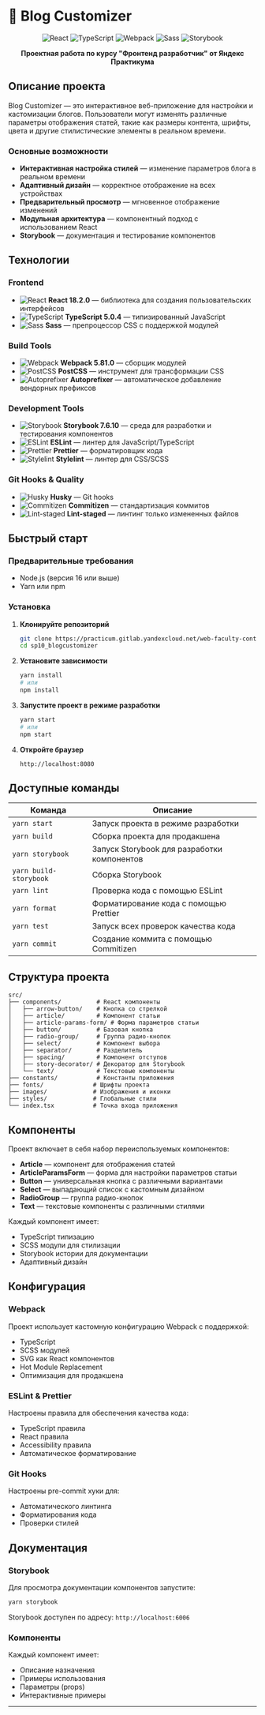 # 📝 Blog Customizer

<div align="center">

![React](https://img.shields.io/badge/React-18.2.0-61DAFB?style=for-the-badge&logo=react&logoColor=black)
![TypeScript](https://img.shields.io/badge/TypeScript-5.0.4-3178C6?style=for-the-badge&logo=typescript&logoColor=white)
![Webpack](https://img.shields.io/badge/Webpack-5.81.0-8DD6F9?style=for-the-badge&logo=webpack&logoColor=black)
![Sass](https://img.shields.io/badge/Sass-1.69.7-CC6699?style=for-the-badge&logo=sass&logoColor=white)
![Storybook](https://img.shields.io/badge/Storybook-7.6.10-FF4785?style=for-the-badge&logo=storybook&logoColor=white)

**Проектная работа по курсу "Фронтенд разработчик" от Яндекс Практикума**

</div>

## Описание проекта

Blog Customizer — это интерактивное веб-приложение для настройки и кастомизации блогов. Пользователи могут изменять различные параметры отображения статей, такие как размеры контента, шрифты, цвета и другие стилистические элементы в реальном времени.

### Основные возможности

- **Интерактивная настройка стилей** — изменение параметров блога в реальном времени
- **Адаптивный дизайн** — корректное отображение на всех устройствах
- **Предварительный просмотр** — мгновенное отображение изменений
- **Модульная архитектура** — компонентный подход с использованием React
- **Storybook** — документация и тестирование компонентов

## Технологии

### Frontend
- ![React](https://img.shields.io/badge/-React-61DAFB?logo=react&logoColor=black&style=flat) **React 18.2.0** — библиотека для создания пользовательских интерфейсов
- ![TypeScript](https://img.shields.io/badge/-TypeScript-3178C6?logo=typescript&logoColor=white&style=flat) **TypeScript 5.0.4** — типизированный JavaScript
- ![Sass](https://img.shields.io/badge/-Sass-CC6699?logo=sass&logoColor=white&style=flat) **Sass** — препроцессор CSS с поддержкой модулей

### Build Tools
- ![Webpack](https://img.shields.io/badge/-Webpack-8DD6F9?logo=webpack&logoColor=black&style=flat) **Webpack 5.81.0** — сборщик модулей
- ![PostCSS](https://img.shields.io/badge/-PostCSS-DD3A0A?logo=postcss&logoColor=white&style=flat) **PostCSS** — инструмент для трансформации CSS
- ![Autoprefixer](https://img.shields.io/badge/-Autoprefixer-CC6699?logo=autoprefixer&logoColor=white&style=flat) **Autoprefixer** — автоматическое добавление вендорных префиксов

### Development Tools
- ![Storybook](https://img.shields.io/badge/-Storybook-FF4785?logo=storybook&logoColor=white&style=flat) **Storybook 7.6.10** — среда для разработки и тестирования компонентов
- ![ESLint](https://img.shields.io/badge/-ESLint-4B32C3?logo=eslint&logoColor=white&style=flat) **ESLint** — линтер для JavaScript/TypeScript
- ![Prettier](https://img.shields.io/badge/-Prettier-F7B93E?logo=prettier&logoColor=black&style=flat) **Prettier** — форматировщик кода
- ![Stylelint](https://img.shields.io/badge/-Stylelint-263238?logo=stylelint&logoColor=white&style=flat) **Stylelint** — линтер для CSS/SCSS

### Git Hooks & Quality
- ![Husky](https://img.shields.io/badge/-Husky-000000?logo=husky&logoColor=white&style=flat) **Husky** — Git hooks
- ![Commitizen](https://img.shields.io/badge/-Commitizen-000000?logo=commitizen&logoColor=white&style=flat) **Commitizen** — стандартизация коммитов
- ![Lint-staged](https://img.shields.io/badge/-Lint--staged-000000?logo=lint-staged&logoColor=white&style=flat) **Lint-staged** — линтинг только измененных файлов

## Быстрый старт

### Предварительные требования

- Node.js (версия 16 или выше)
- Yarn или npm

### Установка

1. **Клонируйте репозиторий**
   ```bash
   git clone https://practicum.gitlab.yandexcloud.net/web-faculty-content/project-drafts/sp10_blogcustomizer.git
   cd sp10_blogcustomizer
   ```

2. **Установите зависимости**
   ```bash
   yarn install
   # или
   npm install
   ```

3. **Запустите проект в режиме разработки**
   ```bash
   yarn start
   # или
   npm start
   ```

4. **Откройте браузер**
   ```
   http://localhost:8080
   ```

## Доступные команды

| Команда | Описание |
|---------|----------|
| `yarn start` | Запуск проекта в режиме разработки |
| `yarn build` | Сборка проекта для продакшена |
| `yarn storybook` | Запуск Storybook для разработки компонентов |
| `yarn build-storybook` | Сборка Storybook |
| `yarn lint` | Проверка кода с помощью ESLint |
| `yarn format` | Форматирование кода с помощью Prettier |
| `yarn test` | Запуск всех проверок качества кода |
| `yarn commit` | Создание коммита с помощью Commitizen |

## Структура проекта

```
src/
├── components/          # React компоненты
│   ├── arrow-button/    # Кнопка со стрелкой
│   ├── article/         # Компонент статьи
│   ├── article-params-form/ # Форма параметров статьи
│   ├── button/          # Базовая кнопка
│   ├── radio-group/     # Группа радио-кнопок
│   ├── select/          # Компонент выбора
│   ├── separator/       # Разделитель
│   ├── spacing/         # Компонент отступов
│   ├── story-decorator/ # Декоратор для Storybook
│   └── text/            # Текстовые компоненты
├── constants/           # Константы приложения
├── fonts/              # Шрифты проекта
├── images/             # Изображения и иконки
├── styles/             # Глобальные стили
└── index.tsx           # Точка входа приложения
```

## Компоненты

Проект включает в себя набор переиспользуемых компонентов:

- **Article** — компонент для отображения статей
- **ArticleParamsForm** — форма для настройки параметров статьи
- **Button** — универсальная кнопка с различными вариантами
- **Select** — выпадающий список с кастомным дизайном
- **RadioGroup** — группа радио-кнопок
- **Text** — текстовые компоненты с различными стилями

Каждый компонент имеет:
- TypeScript типизацию
- SCSS модули для стилизации
- Storybook истории для документации
- Адаптивный дизайн

## Конфигурация

### Webpack
Проект использует кастомную конфигурацию Webpack с поддержкой:
- TypeScript
- SCSS модулей
- SVG как React компонентов
- Hot Module Replacement
- Оптимизация для продакшена

### ESLint & Prettier
Настроены правила для обеспечения качества кода:
- TypeScript правила
- React правила
- Accessibility правила
- Автоматическое форматирование

### Git Hooks
Настроены pre-commit хуки для:
- Автоматического линтинга
- Форматирования кода
- Проверки стилей

## Документация

### Storybook
Для просмотра документации компонентов запустите:
```bash
yarn storybook
```

Storybook доступен по адресу: `http://localhost:6006`

### Компоненты
Каждый компонент имеет:
- Описание назначения
- Примеры использования
- Параметры (props)
- Интерактивные примеры

---

